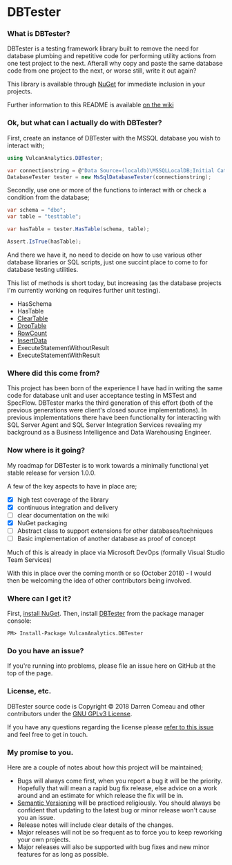 # DBTester

### What is DBTester?

DBTester is a testing framework library built to remove the need for database plumbing and repetitive code for performing utility actions from one test project to the next. Afterall why copy and paste the same database code from one project to the next, or worse still, write it out again?

This library is available through [NuGet](https://www.nuget.org/packages/VulcanAnalytics.DBTester) for immediate inclusion in your projects.

Further information to this README is available [on the wiki](https://github.com/VulcanAnalytics/DBTester/wiki)

### Ok, but what can I actually do with DBTester?

First, create an instance of DBTester with the MSSQL database you wish to interact with;

```csharp
using VulcanAnalytics.DBTester;
```

```csharp
var connectionstring = @"Data Source=(localdb)\MSSQLLocalDB;Initial Catalog=tempdb;Integrated Security=SSPI;";
DatabaseTester tester = new MsSqlDatabaseTester(connectionstring);
```

Secondly, use one or more of the functions to interact with or check a condition from the database;

```csharp
var schema = "dbo";
var table = "testtable";

var hasTable = tester.HasTable(schema, table);

Assert.IsTrue(hasTable);
```

And there we have it, no need to decide on how to use various other database libraries or SQL scripts, just one succint place to come to for database testing utilities.

This list of methods is short today, but increasing (as the database projects I'm currently working on requires further unit testing).
* HasSchema
* HasTable
* [ClearTable](https://github.com/VulcanAnalytics/DBTester/wiki/ClearTable)
* [DropTable](https://github.com/VulcanAnalytics/DBTester/wiki/DropTable)
* [RowCount](https://github.com/VulcanAnalytics/DBTester/wiki/RowCount)
* [InsertData](https://github.com/VulcanAnalytics/DBTester/wiki/InsertData)
* ExecuteStatementWithoutResult
* ExecuteStatementWithResult

### Where did this come from?

This project has been born of the experience I have had in writing the same code for database unit and user acceptance testing in MSTest and SpecFlow. DBTester marks the third generation of this effort (both of the previous generations were client's closed source implementations).
In previous implementations there have been functionality for interacting with SQL Server Agent and SQL Server Integration Services revealing my background as a Business Intelligence and Data Warehousing Engineer.

### Now where is it going?

My roadmap for DBTester is to work towards a minimally functional yet stable release for version 1.0.0.

A few of the key aspects to have in place are;
- [x] high test coverage of the library
- [x] continuous integration and delivery
- [ ] clear documentation on the wiki
- [x] NuGet packaging
- [ ] Abstract class to support extensions for other databases/techniques
- [ ] Basic implementation of another database as proof of concept

Much of this is already in place via Microsoft DevOps (formally Visual Studio Team Services)

With this in place over the coming month or so (October 2018) - I would then be welcoming the idea of other contributors being involved.

### Where can I get it?

First, [install NuGet](http://docs.nuget.org/docs/start-here/installing-nuget). Then, install [DBTester](https://www.nuget.org/packages/VulcanAnalytics.DBTester/) from the package manager console:

```
PM> Install-Package VulcanAnalytics.DBTester
```

### Do you have an issue?

If you're running into problems, please file an issue here on GitHub at the top of the page.

### License, etc.

DBTester source code is Copyright &copy; 2018 Darren Comeau and other contributors under the [GNU GPLv3 License](LICENSE.txt).

If you have any questions regarding the license please [refer to this issue](https://github.com/VulcanAnalytics/DBTester/issues/11) and feel free to get in touch.

### My promise to you.

Here are a couple of notes about how this project will be maintained;
* Bugs will always come first, when you report a bug it will be the priority. Hopefully that will mean a rapid bug fix release, else advice on a work around and an estimate for which release the fix will be in.
* [Semantic Versioning](https://semver.org/) will be practiced religiously. You should always be confident that updating to the latest bug or minor release won't cause you an issue.
* Release notes will include clear details of the changes.
* Major releases will not be so frequent as to force you to keep reworking your own projects.
* Major releases will also be supported with bug fixes and new minor features for as long as possible.